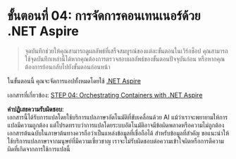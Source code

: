 # ขั้นตอนที่ 04: การจัดการคอนเทนเนอร์ด้วย .NET Aspire

> จุดบันทึกช่วยให้คุณสามารถดูผลลัพธ์ที่เสร็จสมบูรณ์ของแต่ละขั้นตอนในเวิร์กช็อป คุณสามารถใช้จุดบันทึกเหล่านี้ได้หากคุณต้องการตรวจสอบผลลัพธ์ของขั้นตอนปัจจุบันก่อน หรือหากคุณต้องการย้อนกลับไปยังขั้นตอนก่อนหน้า

ในขั้นตอนนี้ คุณจะจัดการแอปทั้งหมดโดยใช้ [.NET Aspire](https://learn.microsoft.com/dotnet/aspire/get-started/aspire-overview)

เอกสารที่เกี่ยวข้อง: [STEP 04: Orchestrating Containers with .NET Aspire](../../docs/step-04.md)

**คำปฏิเสธความรับผิดชอบ**:  
เอกสารนี้ได้รับการแปลโดยใช้บริการแปลภาษาอัตโนมัติที่ขับเคลื่อนด้วย AI แม้ว่าเราจะพยายามให้การแปลมีความถูกต้อง แต่โปรดทราบว่าการแปลโดยระบบอัตโนมัติอาจมีข้อผิดพลาดหรือความไม่ถูกต้อง เอกสารต้นฉบับในภาษาต้นทางควรถือว่าเป็นแหล่งข้อมูลที่เชื่อถือได้ สำหรับข้อมูลที่สำคัญ ขอแนะนำให้ใช้บริการแปลภาษาจากมนุษย์ที่มีความเชี่ยวชาญ เราจะไม่รับผิดชอบต่อความเข้าใจผิดหรือการตีความผิดที่เกิดจากการใช้การแปลนี้